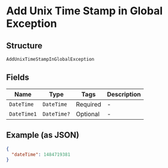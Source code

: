 
# Add Unix Time Stamp in Global Exception

## Structure

`AddUnixTimeStampInGlobalException`

## Fields

| Name | Type | Tags | Description |
|  --- | --- | --- | --- |
| `DateTime` | `DateTime` | Required | - |
| `DateTime1` | `DateTime?` | Optional | - |

## Example (as JSON)

```json
{
  "dateTime": 1484719381
}
```

